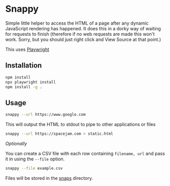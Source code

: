 # Snappy

Simple little helper to access the HTML of a page after any dynamic JavaScript rendering has happened. It does this in a dorky way of waiting for requests to finish (therefore if no web requests are made this won't work. Sorry, but you should just right click and View Source at that point.)

This uses [Playwright](https://playwright.dev/)

## Installation

```bash
npm install
npx playwright install
npm install -g .
```

## Usage

```bash
snappy --url https://www.google.com
```

This will output the HTML to stdout to pipe to other applications or files

```bash
snappy --url https://spacejam.com > static.html
```

*Optionally*

You can create a CSV file with each row containing `filename, url` and pass it in using the `--file` option.

```bash
snappy --file example.csv
```

Files will be stored in the [snaps](./snaps) directory.